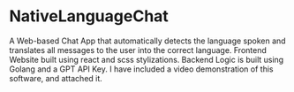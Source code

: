 # NativeLanguageChat

A Web-based Chat App that automatically detects the language spoken and translates all messages to the user into the correct language.
Frontend Website built using react and scss stylizations. Backend Logic is built using Golang and a GPT API Key.
I have included a video demonstration of this software, and attached it.
